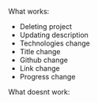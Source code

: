 What works:

-   Deleting project
-   Updating description
-   Technologies change
-   Title change
-   Github change
-   Link change
-   Progress change

What doesnt work:
